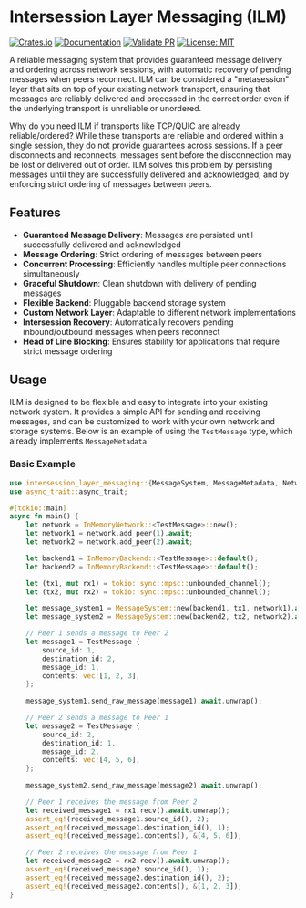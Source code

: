 # Intersession Layer Messaging (ILM)

[![Crates.io](https://img.shields.io/crates/v/intersession-layer-messaging.svg)](https://crates.io/crates/intersession-layer-messaging)
[![Documentation](https://docs.rs/intersession-layer-messaging/badge.svg)](https://docs.rs/intersession-layer-messaging)
[![Validate PR](https://github.com/tbraun96/intersession-layer-messaging/actions/workflows/validate.yml/badge.svg)](https://github.com/tbraun96/intersession-layer-messaging/actions/workflows/validate.yml)
[![License: MIT](https://img.shields.io/badge/License-MIT-yellow.svg)](https://opensource.org/licenses/MIT)

A reliable messaging system that provides guaranteed message delivery and ordering across network sessions, with automatic recovery of pending messages when peers reconnect. ILM can be considered a "metasession" layer that sits on top of your existing network transport, ensuring that messages are reliably delivered and processed in the correct order even
if the underlying transport is unreliable or unordered.

Why do you need ILM if transports like TCP/QUIC are already reliable/ordered? While these transports are reliable and ordered within a single session, they do not provide guarantees across sessions. If a peer disconnects and reconnects, messages sent before the disconnection may be lost or delivered out of order. ILM solves this problem by persisting messages until they are successfully delivered and acknowledged, and by enforcing strict ordering of messages between peers.

## Features

- **Guaranteed Message Delivery**: Messages are persisted until successfully delivered and acknowledged
- **Message Ordering**: Strict ordering of messages between peers
- **Concurrent Processing**: Efficiently handles multiple peer connections simultaneously
- **Graceful Shutdown**: Clean shutdown with delivery of pending messages
- **Flexible Backend**: Pluggable backend storage system
- **Custom Network Layer**: Adaptable to different network implementations
- **Intersession Recovery**: Automatically recovers pending inbound/outbound messages when peers reconnect
- **Head of Line Blocking**: Ensures stability for applications that require strict message ordering

## Usage
ILM is designed to be flexible and easy to integrate into your existing network system. It provides a simple API for sending and receiving messages, and can be customized to work with your own network and storage systems.
Below is an example of using the `TestMessage` type, which already implements `MessageMetadata`
### Basic Example

```rust
use intersession_layer_messaging::{MessageSystem, MessageMetadata, Network, Backend, LocalDelivery, testing::*};
use async_trait::async_trait;

#[tokio::main]
async fn main() {
    let network = InMemoryNetwork::<TestMessage>::new();
    let network1 = network.add_peer(1).await;
    let network2 = network.add_peer(2).await;

    let backend1 = InMemoryBackend::<TestMessage>::default();
    let backend2 = InMemoryBackend::<TestMessage>::default();

    let (tx1, mut rx1) = tokio::sync::mpsc::unbounded_channel();
    let (tx2, mut rx2) = tokio::sync::mpsc::unbounded_channel();

    let message_system1 = MessageSystem::new(backend1, tx1, network1).await.unwrap();
    let message_system2 = MessageSystem::new(backend2, tx2, network2).await.unwrap();

    // Peer 1 sends a message to Peer 2
    let message1 = TestMessage {
        source_id: 1,
        destination_id: 2,
        message_id: 1,
        contents: vec![1, 2, 3],
    };
    
    message_system1.send_raw_message(message1).await.unwrap();

    // Peer 2 sends a message to Peer 1
    let message2 = TestMessage {
        source_id: 2,
        destination_id: 1,
        message_id: 2,
        contents: vec![4, 5, 6],
    };
    
    message_system2.send_raw_message(message2).await.unwrap();

    // Peer 1 receives the message from Peer 2
    let received_message1 = rx1.recv().await.unwrap();
    assert_eq!(received_message1.source_id(), 2);
    assert_eq!(received_message1.destination_id(), 1);
    assert_eq!(received_message1.contents(), &[4, 5, 6]);

    // Peer 2 receives the message from Peer 1
    let received_message2 = rx2.recv().await.unwrap();
    assert_eq!(received_message2.source_id(), 1);
    assert_eq!(received_message2.destination_id(), 2);
    assert_eq!(received_message2.contents(), &[1, 2, 3]);
}
```

